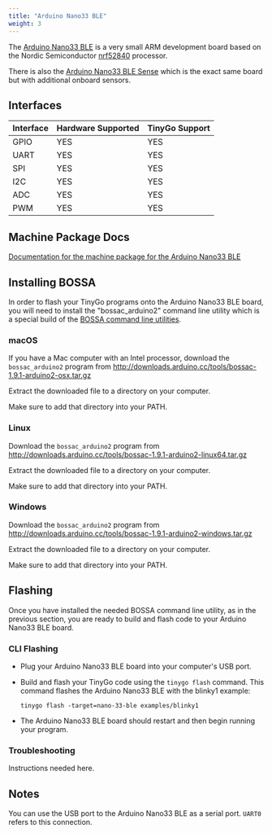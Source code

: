 ```yaml
---
title: "Arduino Nano33 BLE"
weight: 3
---
```


The [Arduino Nano33 BLE](https://store.arduino.cc/arduino-nano-33-ble) is a very small ARM development board based on the Nordic Semiconductor [nrf52840](https://www.nordicsemi.com/eng/Products/nRF52840) processor.

There is also the [Arduino Nano33 BLE Sense](https://store.arduino.cc/arduino-nano-33-ble-sense) which is the exact same board but with additional onboard sensors.

## Interfaces

| Interface | Hardware Supported | TinyGo Support |
| --------- | ------------- | ----- |
| GPIO      | YES | YES |
| UART      | YES | YES |
| SPI      | YES | YES |
| I2C      | YES | YES |
| ADC      | YES | YES |
| PWM      | YES | YES |

## Machine Package Docs

[Documentation for the machine package for the Arduino Nano33 BLE](../machine/nano-33-ble)

## Installing BOSSA

In order to flash your TinyGo programs onto the Arduino Nano33 BLE board, you will need to install the "bossac_arduino2" command line utility which is a special build of the [BOSSA command line utilities](https://github.com/shumatech/BOSSA).

### macOS

If you have a Mac computer with an Intel processor, download the `bossac_arduino2` program from http://downloads.arduino.cc/tools/bossac-1.9.1-arduino2-osx.tar.gz

Extract the downloaded file to a directory on your computer.

Make sure to add that directory into your PATH.

### Linux

Download the `bossac_arduino2` program from http://downloads.arduino.cc/tools/bossac-1.9.1-arduino2-linux64.tar.gz

Extract the downloaded file to a directory on your computer.

Make sure to add that directory into your PATH.

### Windows

Download the `bossac_arduino2` program from http://downloads.arduino.cc/tools/bossac-1.9.1-arduino2-windows.tar.gz

Extract the downloaded file to a directory on your computer.

Make sure to add that directory into your PATH.

## Flashing

Once you have installed the needed BOSSA command line utility, as in the previous section, you are ready to build and flash code to your Arduino Nano33 BLE board.

### CLI Flashing

- Plug your Arduino Nano33 BLE board into your computer's USB port.
- Build and flash your TinyGo code using the `tinygo flash` command. This command flashes the Arduino Nano33 BLE with the blinky1 example:

    ```shell
    tinygo flash -target=nano-33-ble examples/blinky1
    ```

- The Arduino Nano33 BLE board should restart and then begin running your program.

### Troubleshooting

Instructions needed here.

## Notes

You can use the USB port to the Arduino Nano33 BLE as a serial port. `UART0` refers to this connection.
